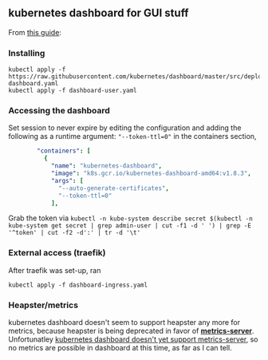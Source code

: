 ## kubernetes dashboard for GUI stuff

From [this guide](https://joshrendek.com/2018/04/kubernetes-on-bare-metal/):

### Installing

```shell
kubectl apply -f https://raw.githubusercontent.com/kubernetes/dashboard/master/src/deploy/recommended/kubernetes-dashboard.yaml
kubectl apply -f dashboard-user.yaml
```

### Accessing the dashboard

Set session to never expire by editing the configuration and adding the following as a runtime argument: `"--token-ttl=0"` in the containers section,

```yaml
        "containers": [
          {
            "name": "kubernetes-dashboard",
            "image": "k8s.gcr.io/kubernetes-dashboard-amd64:v1.8.3",
            "args": [
              "--auto-generate-certificates",
              "--token-ttl=0"
            ],
```

Grab the token via `kubectl -n kube-system describe secret $(kubectl -n kube-system get secret | grep admin-user | cut -f1 -d ' ') | grep -E '^token' | cut -f2 -d':' | tr -d '\t'`

### External access (traefik)

After traefik was set-up, ran 

```shell
kubectl apply -f dashboard-ingress.yaml
```

### Heapster/metrics

kubernetes dashboard doesn't seem to support heapster any more for metrics, because heapster is being deprecated in favor of [**metrics-server**](https://github.com/kubernetes-incubator/metrics-server).  Unfortunatley [kubernetes dashboard doesn't yet support metrics-server](https://github.com/kubernetes/dashboard/issues/2986), so no metrics are possible in dashboard at this time, as far as I can tell.